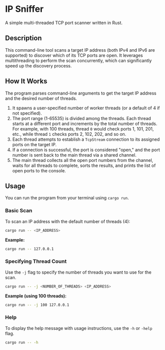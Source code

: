 # IP Sniffer

A simple multi-threaded TCP port scanner written in Rust.

## Description

This command-line tool scans a target IP address (both IPv4 and IPv6 are supported) to discover which of its TCP ports are open. It leverages multithreading to perform the scan concurrently, which can significantly speed up the discovery process.

## How It Works

The program parses command-line arguments to get the target IP address and the desired number of threads.

1.  It spawns a user-specified number of worker threads (or a default of 4 if not specified).
2.  The port range (1-65535) is divided among the threads. Each thread starts at a different port and increments by the total number of threads. For example, with 100 threads, thread `0` would check ports 1, 101, 201, etc., while thread `1` checks ports 2, 102, 202, and so on.
3.  Each thread attempts to establish a `TcpStream` connection to its assigned ports on the target IP.
4.  If a connection is successful, the port is considered "open," and the port number is sent back to the main thread via a shared channel.
5.  The main thread collects all the open port numbers from the channel, waits for all threads to complete, sorts the results, and prints the list of open ports to the console.

## Usage

You can run the program from your terminal using `cargo run`.

### Basic Scan

To scan an IP address with the default number of threads (4):

```sh
cargo run -- <IP_ADDRESS>
```

**Example:**
```sh
cargo run -- 127.0.0.1
```

### Specifying Thread Count

Use the `-j` flag to specify the number of threads you want to use for the scan.

```sh
cargo run -- -j <NUMBER_OF_THREADS> <IP_ADDRESS>
```

**Example (using 100 threads):**
```sh
cargo run -- -j 100 127.0.0.1
```

### Help

To display the help message with usage instructions, use the `-h` or `-help` flag.

```sh
cargo run -- -h
```